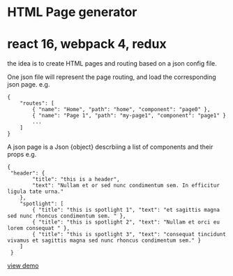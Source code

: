 # HTML Page generator 

react 16, webpack 4, redux
=======

the idea is to create HTML pages and routing based on a json config file.

One json file will represent the page routing, and load the corresponding json page.
e.g.
```
{
    "routes": [
        { "name": "Home", "path": "home", "component": "page0" },
        { "name": "Page 1", "path": "my-page1", "component": "page1" }
        ...
    ]
}
```
A json page is a Json {object} descrbiing a list of components and their props
e.g.
```
{
 "header": {
        "title": "this is a header",
        "text": "Nullam et or sed nunc condimentum sem. In efficitur ligula tate urna."
    },
    "spotlight": [
        { "title": "this is spotlight 1", "text": "et sagittis magna sed nunc rhoncus condimentum sem. " },
        { "title": "this is spotlight 2", "text": "Nullam et orci eu lorem consequat " },
        { "title": "this is spotlight 3", "text": "consequat tincidunt vivamus et sagittis magna sed nunc rhoncus condimentum sem." }
    ]
 }
```


[view demo](https://guillaumeader1.github.io/site-generator/dist/)



